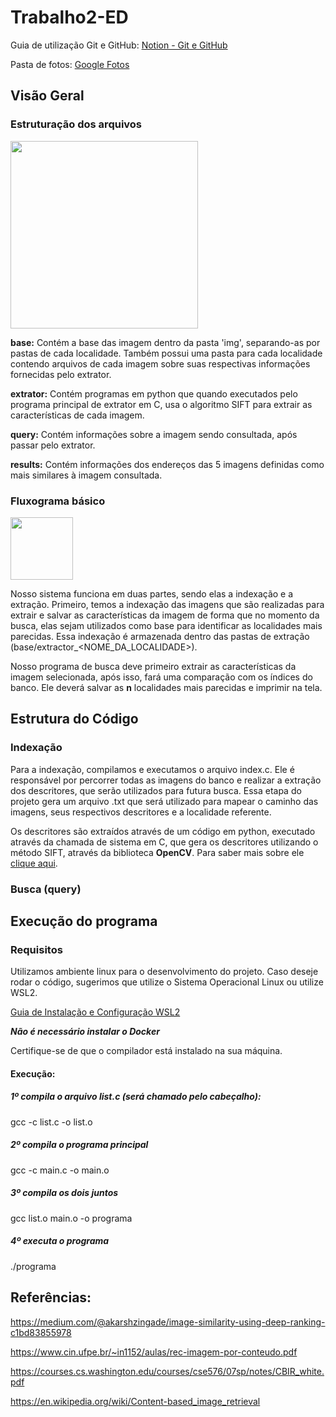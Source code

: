 # Trabalho2-ED

Guia de utilização Git e GitHub: [Notion - Git e GitHub](https://cerulean-papaya-41b.notion.site/Git-e-GitHub-872aa24d4e724846a2bf74b12f2975d0?pvs=4)

Pasta de fotos: [Google Fotos](https://drive.google.com/drive/folders/1yDnofym7c58yfE7_7hulKpd_RbGvPCDZ)

## Visão Geral
### Estruturação dos arquivos
<img src="https://github.com/laraguilar/Trabalho2-ED/assets/72893552/87494093-03c5-473b-aa5f-ed6d4d110e3f" height="300px"/>


**base:** Contém a base das imagem dentro da pasta 'img', separando-as por pastas de cada localidade. Também possui uma pasta para cada localidade contendo arquivos de cada imagem sobre suas respectivas informações fornecidas pelo extrator.

**extrator:** Contém programas em python que quando executados pelo programa principal de extrator em C, usa o algoritmo SIFT para extrair as características de cada imagem.

**query:** Contém informações sobre a imagem sendo consultada, após passar pelo extrator.

**results:** Contém informações dos endereços das 5 imagens definidas como mais similares à imagem consultada.

### Fluxograma básico
<img src="https://github.com/laraguilar/Trabalho2-ED/assets/72893552/266d8d40-f337-4a0a-ae16-46ef8dd71bff" height="100px"/>

Nosso sistema funciona em duas partes, sendo elas a indexação e a extração. Primeiro, temos a indexação das imagens que são realizadas para extrair e salvar as características da imagem de forma que no momento da busca, elas sejam utilizados como base para identificar as localidades mais parecidas. Essa indexação é armazenada dentro das pastas de extração (base/extractor_<NOME_DA_LOCALIDADE>).

Nosso programa de busca deve primeiro extrair as características da imagem selecionada, após isso, fará uma comparação com os índices do banco. Ele deverá salvar as **n** localidades mais parecidas e imprimir na tela. 

## Estrutura do Código

### Indexação
  Para a indexação, compilamos e executamos o arquivo index.c. Ele é responsável por percorrer todas as imagens do banco e realizar a extração dos descritores, que serão utilizados para futura busca. Essa etapa do projeto gera um arquivo .txt que será utilizado para mapear o caminho das imagens, seus respectivos descritores e a localidade referente.
  
  Os descritores são extraídos através de um código em python, executado através da chamada de sistema em C, que gera os descritores utilizando o método SIFT, através da biblioteca **OpenCV**. Para saber mais sobre ele [clique aqui](https://docs.opencv.org/4.x/da/df5/tutorial_py_sift_intro.html).

### Busca (query)



## Execução do programa

### Requisitos
  Utilizamos ambiente linux para o desenvolvimento do projeto. Caso deseje rodar o código, sugerimos que utilize o Sistema Operacional Linux ou utilize WSL2.
  
  [Guia de Instalação e Configuração WSL2](https://drive.google.com/drive/folders/1yDnofym7c58yfE7_7hulKpd_RbGvPCDZ)
  
  ***Não é necessário instalar o Docker***

  Certifique-se de que o compilador está instalado na sua máquina.

#### Execução:

##### 1º compila o arquivo list.c (será chamado pelo cabeçalho):
gcc -c list.c -o list.o

##### 2º compila o programa principal
gcc -c main.c -o main.o

##### 3º compila os dois juntos
gcc list.o main.o -o programa

##### 4º executa o programa
./programa


## Referências: 

https://medium.com/@akarshzingade/image-similarity-using-deep-ranking-c1bd83855978

https://www.cin.ufpe.br/~in1152/aulas/rec-imagem-por-conteudo.pdf

https://courses.cs.washington.edu/courses/cse576/07sp/notes/CBIR_white.pdf

https://en.wikipedia.org/wiki/Content-based_image_retrieval



